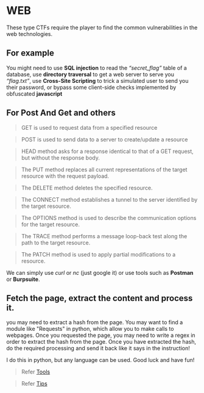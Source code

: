 ﻿# WEB
These type CTFs require the player to find the common vulnerabilities in the web technologies.

## For example
You might need to use **SQL injection** to read the *“secret_flag”* table of a database, use **directory traversal** to get a web server to serve you *“flag.txt”*, use **Cross-Site Scripting** to trick a simulated user to send you their password, or bypass some client-side checks implemented by obfuscated **javascript**


## For Post And Get and others
> GET is used to request data from a specified resource

> POST is used to send data to a server to create/update a resource

> HEAD method asks for a response identical to that of a GET request, but without the response body.

> The PUT method replaces all current representations of the target resource with the request payload.

> The DELETE method deletes the specified resource.

> The CONNECT method establishes a tunnel to the server identified by the target resource.

> The OPTIONS method is used to describe the communication options for the target resource.

> The TRACE method performs a message loop-back test along the path to the target resource.

> The PATCH method is used to apply partial modifications to a resource.

We can simply use *curl* or *nc* (just google it) or use tools such as **Postman** or **Burpsuite**.

## Fetch the page, extract the content and process it.
you may need to extract a hash from the page. You may want to find a module like "Requests" in python, which allow you to make calls to webpages. Once you requested the page, you may need to write a regex in order to extract the hash from the page. Once you have extracted the hash, do the required processing and send it back like it says in the instruction!

I do this in python, but any language can be used. Good luck and have fun!

> Refer [Tools](Tools/tools.md)

> Refer [Tips](tips.md)

